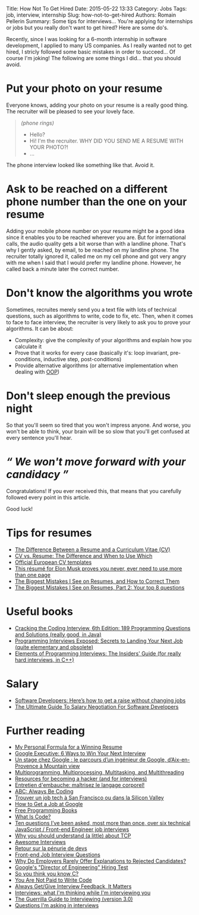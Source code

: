 Title: How Not To Get Hired
Date: 2015-05-22 13:33
Category: Jobs
Tags: job, interview, internship
Slug: how-not-to-get-hired
Authors: Romain Pellerin
Summary: Some tips for interviews... You're applying for internships or jobs but you really don't want to get hired? Here are some do's.

Recently, since I was looking for a 6-month internship in software development, I applied to many US companies. As I really wanted not to get hired, I stricly followed some basic mistakes in order to succeed... Of course I'm joking! The following are some things I did... that you should avoid.

# Put your photo on your resume

Everyone knows, adding your photo on your resume is a really good thing. The recruiter will be pleased to see your lovely face.

> *(phone rings)*  
> - Hello?  
> - Hi! I'm the recruiter. WHY DID YOU SEND ME A RESUME WITH YOUR PHOTO?!  
> - ...

The phone interview looked like something like that. Avoid it.

# Ask to be reached on a different phone number than the one on your resume

Adding your mobile phone number on your resume might be a good idea since it enables you to be reached wherever you are. But for international calls, the audio quality gets a bit worse than with a landline phone. That's why I gently asked, by email, to be reached on my landline phone. The recruiter totally ignored it, called me on my cell phone and got very angry with me when I said that I would prefer my landline phone. However, he called back a minute later the correct number.

# Don't know the algorithms you wrote

Sometimes, recruites merely send you a text file with lots of technical questions, such as algorithms to write, code to fix, etc. Then, when it comes to face to face interview, the recruiter is very likely to ask you to prove your algorithms. It can be about:

- Complexity: give the complexity of your algorithms and explain how you calculate it
- Prove that it works for every case (basically it's: loop invariant, pre-conditions, inductive step, post-conditions)
- Provide alternative algorithms (or alternative implementation when dealing with [OOP](http://en.wikipedia.org/wiki/Object-oriented_programming))

# Don't sleep enough the previous night

So that you'll seem so tired that you won't impress anyone. And worse, you won't be able to think, your brain will be so slow that you'll get confused at every sentence you'll hear.

# *“ We won't move forward with your candidacy ”*

Congratulations! If you ever received this, that means that you carefully followed every point in this article.

Good luck!

# Tips for resumes

- [The Difference Between a Resume and a Curriculum Vitae (CV)](http://jobsearch.about.com/cs/curriculumvitae/f/cvresume.htm)
- [CV vs. Resume: The Difference and When to Use Which](http://theundercoverrecruiter.com/cv-vs-resume-difference-and-when-use-which/)
- [Official European CV templates](http://europass.cedefop.europa.eu/en/documents/curriculum-vitae/templates-instructions)
- [This résumé for Elon Musk proves you never, ever need to use more than one page](http://uk.businessinsider.com/elons-musk-resume-all-on-one-page-2016-4)
- [The Biggest Mistakes I See on Resumes, and How to Correct Them](https://www.linkedin.com/pulse/20140917045901-24454816-the-5-biggest-mistakes-i-see-on-resumes-and-how-to-correct-them)
- [The Biggest Mistakes I See on Resumes, Part 2: Your top 8 questions](https://www.linkedin.com/pulse/biggest-mistakes-i-see-resumes-part-2-your-top-8-questions-bock)

# Useful books

- [Cracking the Coding Interview, 6th Edition: 189 Programming Questions and Solutions (really good, in Java)](http://www.amazon.fr/dp/0984782850)
- [Programming Interviews Exposed: Secrets to Landing Your Next Job (quite elementary and obsolete)](http://www.amazon.fr/dp/1118261364)
- [Elements of Programming Interviews: The Insiders' Guide (for really hard interviews, in C++)](http://www.amazon.fr/dp/1479274836)

# Salary

- [Software Developers: Here’s how to get a raise without changing jobs](https://fearlesssalarynegotiation.com/software-developers-how-to-get-a-raise/)
- [The Ultimate Guide To Salary Negotiation For Software Developers](https://simpleprogrammer.com/2016/10/10/salary-negotiation-software-developers/)

# Further reading

- [My Personal Formula for a Winning Resume](https://www.linkedin.com/pulse/20140929001534-24454816-my-personal-formula-for-a-better-resume)
- [Google Executive: 6 Ways to Win Your Next Interview](http://motto.time.com/4245429/win-every-interview-6-steps/)
- [Un stage chez Google : le parcours d’un ingénieur de Google, d’Aix-en-Provence à Mountain view](http://www.growingpie.com/blog/2015/03/11/stage-chez-google/)
- [Multiprogramming, Multiprocessing, Multitasking, and Multithreading](https://gabrieletolomei.wordpress.com/miscellanea/operating-systems/multiprogramming-multiprocessing-multitasking-multithreading/)
- [Resources for becoming a hacker (and for interviews)](http://nt.github.io/2013/10/20/resources-for-becoming-a-hacker-and-interviews.html)
- [Entretien d'embauche: maîtrisez le langage corporel!](http://www.huffingtonpost.fr/stephane-langonnet/langage-corporel-entretien-dembauche_b_4376837.html)
- [ABC: Always Be Coding](https://medium.com/@davidbyttow/abc-always-be-coding-d5f8051afce2)
- [Trouver un job tech à San Francisco ou dans la Silicon Valley](http://techmeup.co/trouver-un-job-tech-a-san-francisco-ou-dans-la/)
- [How to Get a Job at Google](http://www.nytimes.com/2014/02/23/opinion/sunday/friedman-how-to-get-a-job-at-google.html)
- [Free Programming Books](https://github.com/vhf/free-programming-books/blob/master/free-programming-books.md)
- [What Is Code?](http://www.bloomberg.com/graphics/2015-paul-ford-what-is-code/)
- [Ten questions I’ve been asked, most more than once, over six technical JavaScript / Front-end Engineer job interviews](https://www.reddit.com/r/javascript/comments/3rb88w/ten_questions_ive_been_asked_most_more_than_once)
- [Why you should understand (a little) about TCP](http://jvns.ca/blog/2015/11/21/why-you-should-understand-a-little-about-tcp/)
- [Awesome Interviews](https://github.com/MaximAbramchuck/awesome-interviews)
- [Retour sur la pénurie de devs](http://sametmax.com/retour-sur-la-penurie-de-devs/)
- [Front-end Job Interview Questions](https://github.com/h5bp/Front-end-Developer-Interview-Questions)
- [Why Do Employers Rarely Offer Explanations to Rejected Candidates?](https://www.linkedin.com/pulse/why-do-employers-rarely-offer-explanations-rejected-ambra-benjamin)
- [Google's "Director of Engineering" Hiring Test](http://www.gwan.com/blog/20160405.html)
- [So you think you know C?](https://hackernoon.com/so-you-think-you-know-c-8d4e2cd6f6a6)
- [You Are Not Paid to Write Code](http://bravenewgeek.com/you-are-not-paid-to-write-code/)
- [Always Get/Give Interview Feedback, It Matters](http://cultureofdevelopment.com/blog/always-give-interview-feedback/)
- [Interviews: what I'm thinking while I'm interviewing you](http://cultureofdevelopment.com/blog/interviews-what-im-thinking-while-im-interviewing-you/)
- [The Guerrilla Guide to Interviewing (version 3.0)](https://www.joelonsoftware.com/2006/10/25/the-guerrilla-guide-to-interviewing-version-30/)
- [Questions I'm asking in interviews](https://jvns.ca/blog/2013/12/30/questions-im-asking-in-interviews/)
